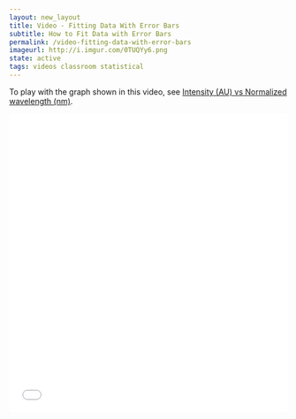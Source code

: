 ```yaml
---
layout: new_layout
title: Video - Fitting Data With Error Bars
subtitle: How to Fit Data with Error Bars
permalink: /video-fitting-data-with-error-bars
imageurl: http://i.imgur.com/0TUQYy6.png
state: active
tags: videos classroom statistical
---
```


To play with the graph shown in this video, see [Intensity (AU) vs Normalized wavelength (nm)](https://plot.ly/2505/~chris/).

<iframe src="//player.vimeo.com/video/102276458" width="100%" height="540" frameborder="0" webkitallowfullscreen mozallowfullscreen allowfullscreen></iframe>
